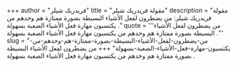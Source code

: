 +++
author = "فريدريك شيلر"
title = "مقولة فريدريك شيلر"
description = "مقولة فريدريك شيلر: من يضطرون لفعل الأشياء البسيطة بصورة ممتازة هم وحدهم من يكتسبون مهارة فعل الأشياء الصعبة بسهولة ."
quote = '''من يضطرون لفعل الأشياء البسيطة بصورة ممتازة هم وحدهم من يكتسبون مهارة فعل الأشياء الصعبة بسهولة .'''
slug = "من-يضطرون-لفعل-الأشياء-البسيطة-بصورة-ممتازة-هم-وحدهم-من-يكتسبون-مهارة-فعل-الأشياء-الصعبة-بسهولة"
+++
من يضطرون لفعل الأشياء البسيطة بصورة ممتازة هم وحدهم من يكتسبون مهارة فعل الأشياء الصعبة بسهولة .
